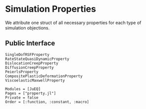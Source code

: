 # Simulation Properties

We attribute one struct of all necessary properties for each type of simulation objections.

## Public Interface
```@docs
SingleDofRSFProperty
RateStateQuasiDynamicProperty
DislocationCreepProperty
DiffusionCreepProperty
PeierlsProperty
CompositePlasticDeformationProperty
ViscoelasticMaxwellProperty
```

```@autodocs
Modules = [JuEQ]
Pages = ["property.jl"]
Private = false
Order = [:function, :constant, :macro]
```
